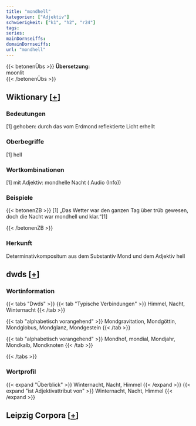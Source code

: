 ```yaml
---
title: "mondhell"
kategorien: ["Adjektiv"]
schwierigkeit: ["k1", "h2", "r24"]
tags:
series:
mainDornseiffs:
domainDornseiffs:
url: "mondhell"
---
```


{{< betonenÜbs >}}
**Übersetzung:**  
moonlit  
{{< /betonenÜbs >}}

## Wiktionary [[+](https://de.wiktionary.org/wiki/mondhell)]

### Bedeutungen
[1] gehoben: durch das vom Erdmond reflektierte Licht erhellt  

### Oberbegriffe
[1] hell  

### Wortkombinationen
[1] mit Adjektiv: mondhelle Nacht ( Audio (Info))  

### Beispiele
{{< betonenZB >}}
[1] „Das Wetter war den ganzen Tag über trüb gewesen, doch die Nacht war mondhell und klar.“[1]  

{{< /betonenZB >}}
### Herkunft
Determinativkompositum aus dem Substantiv Mond und dem Adjektiv hell  



## dwds [[+](https://www.dwds.de/wb/mondhell)]

### Wortinformation
{{< tabs "Dwds" >}}
{{< tab "Typische Verbindungen" >}}
Himmel, Nacht, Winternacht
{{< /tab >}}

{{< tab "alphabetisch vorangehend" >}}
Mondgravitation, Mondgöttin, Mondglobus, Mondglanz, Mondgestein
{{< /tab >}}

{{< tab "alphabetisch vorangehend" >}}
Mondhof, mondial, Mondjahr, Mondkalb, Mondknoten
{{< /tab >}}

{{< /tabs >}}

### Wortprofil
{{< expand "Überblick" >}} Winternacht, Nacht, Himmel {{< /expand >}}
{{< expand "ist Adjektivattribut von" >}} Winternacht, Nacht, Himmel {{< /expand >}}

## Leipzig Corpora [[+](https://corpora.uni-leipzig.de/en/res?word=mondhell&corpusId=deu_newscrawl-public_2018)]

